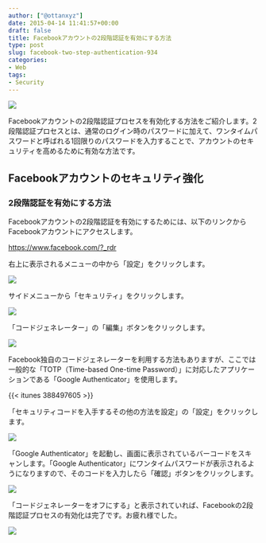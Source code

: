 ```yaml
---
author: ["@ottanxyz"]
date: 2015-04-14 11:41:57+00:00
draft: false
title: Facebookアカウントの2段階認証を有効にする方法
type: post
slug: facebook-two-step-authentication-934
categories:
- Web
tags:
- Security
---
```


![](/uploads/2015/04/150406-5522519859081.jpg)






Facebookアカウントの2段階認証プロセスを有効化する方法をご紹介します。2段階認証プロセスとは、通常のログイン時のパスワードに加えて、ワンタイムパスワードと呼ばれる1回限りのパスワードを入力することで、アカウントのセキュリティを高めるために有効な方法です。





## Facebookアカウントのセキュリティ強化





### 2段階認証を有効にする方法





Facebookアカウントの2段階認証を有効にするためには、以下のリンクからFacebookアカウントにアクセスします。



https://www.facebook.com/?_rdr



右上に表示されるメニューの中から「設定」をクリックします。





![](/uploads/2015/04/150406-5522519932b3e.png)






サイドメニューから「セキュリティ」をクリックします。





![](/uploads/2015/04/150406-5522519b5c370.png)






「コードジェネレーター」の「編集」ボタンをクリックします。





![](/uploads/2015/04/150408-5524eceaadf19.png)






Facebook独自のコードジェネレーターを利用する方法もありますが、ここでは一般的な「TOTP（Time-based One-time Password）」に対応したアプリケーションである「Google Authenticator」を使用します。



{{< itunes 388497605 >}}



「セキュリティコードを入手するその他の方法を設定」の「設定」をクリックします。





![](/uploads/2015/04/150408-5524ececebf71.png)






「Google Authenticator」を起動し、画面に表示されているバーコードをスキャンします。「Google Authenticator」にワンタイムパスワードが表示されるようになりますので、そのコードを入力したら「確認」ボタンをクリックします。





![](/uploads/2015/04/150408-5524ecef8b0ca.png)






「コードジェネレーターをオフにする」と表示されていれば、Facebookの2段階認証プロセスの有効化は完了です。お疲れ様でした。





![](/uploads/2015/04/150408-5524ecf223c92.png)

